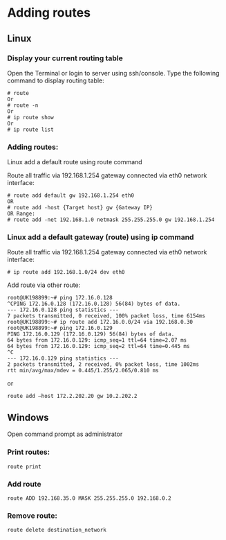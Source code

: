 # Adding routes

## Linux 

### Display your current routing table 

Open the Terminal or login to server using ssh/console. Type the following command to display routing table: 

```text
# route 
Or 
# route -n 
Or 
# ip route show 
Or 
# ip route list 
```

### Adding routes: 

Linux add a default route using route command 

Route all traffic via 192.168.1.254 gateway connected via eth0 network interface: 

```text
# route add default gw 192.168.1.254 eth0 
OR 
# route add -host {Target host} gw {Gateway IP} 
OR Range: 
# route add -net 192.168.1.0 netmask 255.255.255.0 gw 192.168.1.254 
```

### Linux add a default gateway \(route\) using ip command 

Route all traffic via 192.168.1.254 gateway connected via eth0 network interface: 

`# ip route add 192.168.1.0/24 dev eth0` 

Add route via other route: 

```text
root@UK198899:~# ping 172.16.0.128 
^CPING 172.16.0.128 (172.16.0.128) 56(84) bytes of data. 
--- 172.16.0.128 ping statistics --- 
7 packets transmitted, 0 received, 100% packet loss, time 6154ms 
root@UK198899:~# ip route add 172.16.0.0/24 via 192.168.0.30 
root@UK198899:~# ping 172.16.0.129 
PING 172.16.0.129 (172.16.0.129) 56(84) bytes of data. 
64 bytes from 172.16.0.129: icmp_seq=1 ttl=64 time=2.07 ms 
64 bytes from 172.16.0.129: icmp_seq=2 ttl=64 time=0.445 ms 
^C 
--- 172.16.0.129 ping statistics --- 
2 packets transmitted, 2 received, 0% packet loss, time 1002ms 
rtt min/avg/max/mdev = 0.445/1.255/2.065/0.810 ms 
```

or 

`route add –host 172.2.202.20 gw 10.2.202.2` 

## Windows 

Open command prompt as administrator 

### **Print routes:** 

`route print` 

### **Add route** 

`route ADD 192.168.35.0 MASK 255.255.255.0 192.168.0.2` 

### Remove route: 

`route delete destination_network` 

